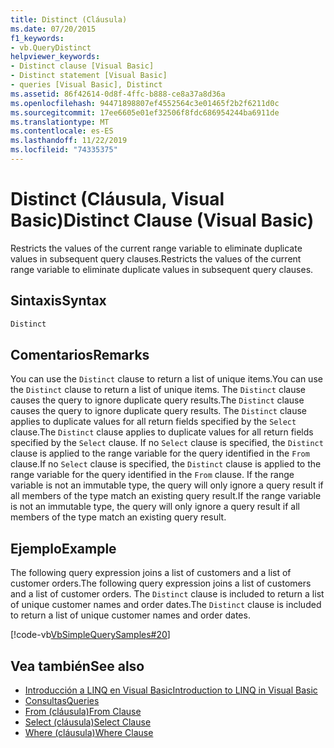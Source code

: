 ```yaml
---
title: Distinct (Cláusula)
ms.date: 07/20/2015
f1_keywords:
- vb.QueryDistinct
helpviewer_keywords:
- Distinct clause [Visual Basic]
- Distinct statement [Visual Basic]
- queries [Visual Basic], Distinct
ms.assetid: 86f42614-0d8f-4ffc-b888-ce8a37a8d36a
ms.openlocfilehash: 94471898807ef4552564c3e01465f2b2f6211d0c
ms.sourcegitcommit: 17ee6605e01ef32506f8fdc686954244ba6911de
ms.translationtype: MT
ms.contentlocale: es-ES
ms.lasthandoff: 11/22/2019
ms.locfileid: "74335375"
---
```

# <a name="distinct-clause-visual-basic"></a><span data-ttu-id="d57a8-102">Distinct (Cláusula, Visual Basic)</span><span class="sxs-lookup"><span data-stu-id="d57a8-102">Distinct Clause (Visual Basic)</span></span>
<span data-ttu-id="d57a8-103">Restricts the values of the current range variable to eliminate duplicate values in subsequent query clauses.</span><span class="sxs-lookup"><span data-stu-id="d57a8-103">Restricts the values of the current range variable to eliminate duplicate values in subsequent query clauses.</span></span>  
  
## <a name="syntax"></a><span data-ttu-id="d57a8-104">Sintaxis</span><span class="sxs-lookup"><span data-stu-id="d57a8-104">Syntax</span></span>  
  
```vb  
Distinct  
```  
  
## <a name="remarks"></a><span data-ttu-id="d57a8-105">Comentarios</span><span class="sxs-lookup"><span data-stu-id="d57a8-105">Remarks</span></span>  
 <span data-ttu-id="d57a8-106">You can use the `Distinct` clause to return a list of unique items.</span><span class="sxs-lookup"><span data-stu-id="d57a8-106">You can use the `Distinct` clause to return a list of unique items.</span></span> <span data-ttu-id="d57a8-107">The `Distinct` clause causes the query to ignore duplicate query results.</span><span class="sxs-lookup"><span data-stu-id="d57a8-107">The `Distinct` clause causes the query to ignore duplicate query results.</span></span> <span data-ttu-id="d57a8-108">The `Distinct` clause applies to duplicate values for all return fields specified by the `Select` clause.</span><span class="sxs-lookup"><span data-stu-id="d57a8-108">The `Distinct` clause applies to duplicate values for all return fields specified by the `Select` clause.</span></span> <span data-ttu-id="d57a8-109">If no `Select` clause is specified, the `Distinct` clause is applied to the range variable for the query identified in the `From` clause.</span><span class="sxs-lookup"><span data-stu-id="d57a8-109">If no `Select` clause is specified, the `Distinct` clause is applied to the range variable for the query identified in the `From` clause.</span></span> <span data-ttu-id="d57a8-110">If the range variable is not an immutable type, the query will only ignore a query result if all members of the type match an existing query result.</span><span class="sxs-lookup"><span data-stu-id="d57a8-110">If the range variable is not an immutable type, the query will only ignore a query result if all members of the type match an existing query result.</span></span>  
  
## <a name="example"></a><span data-ttu-id="d57a8-111">Ejemplo</span><span class="sxs-lookup"><span data-stu-id="d57a8-111">Example</span></span>  
 <span data-ttu-id="d57a8-112">The following query expression joins a list of customers and a list of customer orders.</span><span class="sxs-lookup"><span data-stu-id="d57a8-112">The following query expression joins a list of customers and a list of customer orders.</span></span> <span data-ttu-id="d57a8-113">The `Distinct` clause is included to return a list of unique customer names and order dates.</span><span class="sxs-lookup"><span data-stu-id="d57a8-113">The `Distinct` clause is included to return a list of unique customer names and order dates.</span></span>  
  
 [!code-vb[VbSimpleQuerySamples#20](~/samples/snippets/visualbasic/VS_Snippets_VBCSharp/VbSimpleQuerySamples/VB/QuerySamples1.vb#20)]  
  
## <a name="see-also"></a><span data-ttu-id="d57a8-114">Vea también</span><span class="sxs-lookup"><span data-stu-id="d57a8-114">See also</span></span>

- [<span data-ttu-id="d57a8-115">Introducción a LINQ en Visual Basic</span><span class="sxs-lookup"><span data-stu-id="d57a8-115">Introduction to LINQ in Visual Basic</span></span>](../../../visual-basic/programming-guide/language-features/linq/introduction-to-linq.md)
- [<span data-ttu-id="d57a8-116">Consultas</span><span class="sxs-lookup"><span data-stu-id="d57a8-116">Queries</span></span>](../../../visual-basic/language-reference/queries/index.md)
- [<span data-ttu-id="d57a8-117">From (cláusula)</span><span class="sxs-lookup"><span data-stu-id="d57a8-117">From Clause</span></span>](../../../visual-basic/language-reference/queries/from-clause.md)
- [<span data-ttu-id="d57a8-118">Select (cláusula)</span><span class="sxs-lookup"><span data-stu-id="d57a8-118">Select Clause</span></span>](../../../visual-basic/language-reference/queries/select-clause.md)
- [<span data-ttu-id="d57a8-119">Where (cláusula)</span><span class="sxs-lookup"><span data-stu-id="d57a8-119">Where Clause</span></span>](../../../visual-basic/language-reference/queries/where-clause.md)
